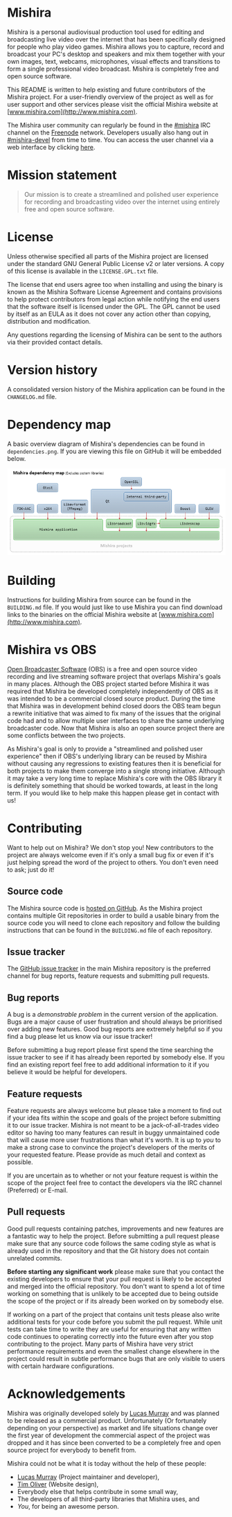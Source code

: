 Mishira
=======

Mishira is a personal audiovisual production tool used for editing and broadcasting live video over the internet that has been specifically designed for people who play video games. Mishira allows you to capture, record and broadcast your PC's desktop and speakers and mix them together with your own images, text, webcams, microphones, visual effects and transitions to form a single professional video broadcast. Mishira is completely free and open source software.

This README is written to help existing and future contributors of the Mishira project. For a user-friendly overview of the project as well as for user support and other services please visit the official Mishira website at [www.mishira.com](http://www.mishira.com).

The Mishira user community can regularly be found in the [#mishira](irc://irc.freenode.org/mishira) IRC channel on the [Freenode](http://www.freenode.org/) network. Developers usually also hang out in [#mishira-devel](irc://irc.freenode.org/mishira-devel) from time to time. You can access the user channel via a web interface by clicking [here](http://webchat.freenode.net/?channels=mishira).

Mission statement
=================

> Our mission is to create a streamlined and polished user experience for recording and broadcasting video over the internet using entirely free and open source software.

License
=======

Unless otherwise specified all parts of the Mishira project are licensed under the standard GNU General Public License v2 or later versions. A copy of this license is available in the `LICENSE.GPL.txt` file.

The license that end users agree too when installing and using the binary is known as the Mishira Software License Agreement and contains provisions to help protect contributors from legal action while notifying the end users that the software itself is licensed under the GPL. The GPL cannot be used by itself as an EULA as it does not cover any action other than copying, distribution and modification.

Any questions regarding the licensing of Mishira can be sent to the authors via their provided contact details.

Version history
===============

A consolidated version history of the Mishira application can be found in the `CHANGELOG.md` file.

Dependency map
==============

A basic overview diagram of Mishira's dependencies can be found in `dependencies.png`. If you are viewing this file on GitHub it will be embedded below.

![Mishira dependency map](dependencies.png?raw=true)

Building
========

Instructions for building Mishira from source can be found in the `BUILDING.md` file. If you would just like to use Mishira you can find download links to the binaries on the official Mishira website at [www.mishira.com](http://www.mishira.com).

Mishira vs OBS
==============

[Open Broadcaster Software](http://www.obsproject.com/) (OBS) is a free and open source video recording and live streaming software project that overlaps Mishira's goals in many places. Although the OBS project started before Mishira it was required that Mishira be developed completely independently of OBS as it was intended to be a commercial closed source product. During the time that Mishira was in development behind closed doors the OBS team begun a rewrite initiative that was aimed to fix many of the issues that the original code had and to allow multiple user interfaces to share the same underlying broadcaster code. Now that Mishira is also an open source project there are some conflicts between the two projects.

As Mishira's goal is only to provide a "streamlined and polished user experience" then if OBS's underlying library can be reused by Mishira without causing any regressions to existing features then it is beneficial for both projects to make them converge into a single strong initiative. Although it may take a very long time to replace Mishira's core with the OBS library it is definitely something that should be worked towards, at least in the long term. If you would like to help make this happen please get in contact with us!

Contributing
============

Want to help out on Mishira? We don't stop you! New contributors to the project are always welcome even if it's only a small bug fix or even if it's just helping spread the word of the project to others. You don't even need to ask; just do it!

Source code
-----------

The Mishira source code is [hosted on GitHub](https://www.github.com/mishira). As the Mishira project contains multiple Git repositories in order to build a usable binary from the source code you will need to clone each repository and follow the building instructions that can be found in the `BUILDING.md` file of each repository.

Issue tracker
-------------

The [GitHub issue tracker](https://github.com/mishira/mishira/issues) in the main Mishira repository is the preferred channel for bug reports, feature requests and submitting pull requests.

Bug reports
-----------

A bug is a *demonstrable problem* in the current version of the application. Bugs are a major cause of user frustration and should always be prioritised over adding new features. Good bug reports are extremely helpful so if you find a bug please let us know via our issue tracker!

Before submitting a bug report please first spend the time searching the issue tracker to see if it has already been reported by somebody else. If you find an existing report feel free to add additional information to it if you believe it would be helpful for developers.

Feature requests
----------------

Feature requests are always welcome but please take a moment to find out if your idea fits within the scope and goals of the project before submitting it to our issue tracker. Mishira is not meant to be a jack-of-all-trades video editor so having too many features can result in buggy unmaintained code that will cause more user frustrations than what it's worth. It is up to *you* to make a strong case to convince the project's developers of the merits of your requested feature. Please provide as much detail and context as possible.

If you are uncertain as to whether or not your feature request is within the scope of the project feel free to contact the developers via the IRC channel (Preferred) or E-mail.

Pull requests
-------------

Good pull requests containing patches, improvements and new features are a fantastic way to help the project. Before submitting a pull request please make sure that any source code follows the same coding style as what is already used in the repository and that the Git history does not contain unrelated commits.

**Before starting any significant work** please make sure that you contact the existing developers to ensure that your pull request is likely to be accepted and merged into the official repository. You don't want to spend a lot of time working on something that is unlikely to be accepted due to being outside the scope of the project or if its already been worked on by somebody else.

If working on a part of the project that contains unit tests please also write additional tests for your code before you submit the pull request. While unit tests can take time to write they are useful for ensuring that any written code continues to operating correctly into the future even after you stop contributing to the project. Many parts of Mishira have very strict performance requirements and even the smallest change elsewhere in the project could result in subtle performance bugs that are only visible to users with certain hardware configurations.

Acknowledgements
================

Mishira was originally developed solely by [Lucas Murray](https://www.github.com/lmurray) and was planned to be released as a commercial product. Unfortunately (Or fortunately depending on your perspective) as market and life situations change over the first year of development the commercial aspect of the project was dropped and it has since been converted to be a completely free and open source project for everybody to benefit from.

Mishira could not be what it is today without the help of these people:

- [Lucas Murray](https://www.github.com/lmurray) (Project maintainer and developer),
- [Tim Oliver](http://www.timoliver.com.au/) (Website design),
- Everybody else that helps contribute in some small way,
- The developers of all third-party libraries that Mishira uses, and
- *You*, for being an awesome person.

